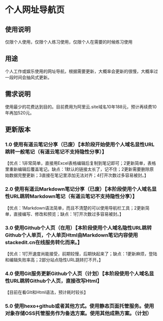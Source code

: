 # 个人网址导航页
## 使用说明
仅限个人使用，仅限个人练习使用，仅限个人在需要的时候练习使用
## 用途
个人工作或娱乐使用的网址导航，根据需要更新，大概率会更新的很慢，大概率过一段时间会抽风式更新。
## 需求说明
使用最少的花费达到目的。目前费用为阿里云.site域名10年188元，预计再续费10年再加520元。
## 更新版本
### 1.0 使用有道云笔记分享（已废）【本阶段开始使用个人域名显性URL跳转一般笔记（有道云笔记不支持隐性分享）】
【优点：1非常简单，直接用Excel表格编辑后复制到笔记即可；2更新简单，表格里重新编辑后覆盖笔记。缺点：1默认的链接太长了，记不住；2更新需要删除原始数据完整更新；3直接在笔记里添加无法对齐；4打开次数过多容易被封。】
### 2.0 使用有道云Markdown笔记分享（已废）【本阶段使用个人域名显性URL跳转Markdown笔记（有道云笔记不支持隐性分享）】
【优点：1Markdown语法简单，而且不清楚的可以使用导航栏工具；2更新简单，直接编写、修改和预览；缺点：1打开次数过多容易被封。】
### 3.0 使用Github个人页（在用）【本阶段使用个人域名隐性URL跳转Github个人单页，个人单页Html由Markdown笔记内容使用stackedit.cn在线服务转化而来。】
【优点：1打开速度尚能接受，前期较慢，后期快起来了；缺点：1更新麻烦，登陆和编辑失败率高；2部分站点隐性URL跳转打不开。】
### 4.0 使用Git服务更新Github个人页（计划）【本阶段使用个人域名显性URL跳转Github个人页，直接改写Html】
【目前在看GIt和Html语法，预计耗时较长】
### 5.0 使用hexo+github或者其他方式。使用静态页面托管服务。使用对象存储OSS托管服务作为备选方案。使用其他成熟方案。（计划）
